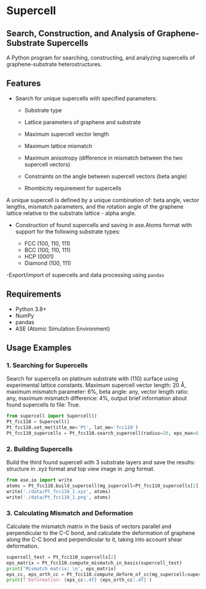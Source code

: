 # Supercell
## Search, Construction, and Analysis of Graphene-Substrate Supercells
A Python program for searching, constructing, and analyzing supercells of graphene-substrate heterostructures.

## Features
- Search for unique supercells with specified parameters:

  - Substrate type

  - Lattice parameters of graphene and substrate
  - Maximum supercell vector length
  - Maximum lattice mismatch
  - Maximum anisotropy (difference in mismatch between the two supercell vectors)
  - Constraints on the angle between supercell vectors (beta angle)
  - Rhombicity requirement for supercells

A unique supercell is defined by a unique combination of: beta angle, vector lengths, mismatch parameters, and the rotation angle of the graphene lattice relative to the substrate lattice - alpha angle.

- Construction of found supercells and saving in ase.Atoms format with support for the following substrate types:

    - FCC (100, 110, 111)
    - BCC (100, 110, 111)
    - HCP (0001)
    - Diamond (100, 111)

-Export/import of supercells and data processing using `pandas`

## Requirements

- Python 3.8+
- NumPy
- pandas
- ASE (Atomic Simulation Environment)

## Usage Examples
### 1. Searching for Supercells

Search for supercells on platinum substrate with (110) surface using experimental lattice constants. Maximum supercell vector length: 20 Å, maximum mismatch parameter: 6%, beta angle: any, vector length ratio: any, maximum mismatch difference: 4%, output brief information about found supercells to file: True.

```python
from supercell import Supercell()
Pt_fcc110 = Supercell()
Pt_fcc110.set_me(title_me='Pt', lat_me='fcc110')
Pt_fcc110_supercells = Pt_fcc110.search_supercell(radius=20, eps_max=6, beta_fix=False, eq_abs=False, eq_eps=4, csv=True)
```

### 2. Building Supercells
Build the third found supercell with 3 substrate layers and save the results: structure in .xyz format and top view image in .png format.

```python
from ase.io import write
atoms = Pt_fcc110.build_supercell(mg_supercell=Pt_fcc110_supercells[2], n_me_layers=3, directory_res='./data')
write('./data/Pt_fcc110_1.xyz', atoms)
write('./data/Pt_fcc110_1.png', atoms)
```

### 3. Calculating Mismatch and Deformation
Calculate the mismatch matrix in the basis of vectors parallel and perpendicular to the C-C bond, and calculate the deformation of graphene along the C-C bond and perpendicular to it, taking into account shear deformation.

```python
supercell_test = Pt_fcc110_supercells[2]
eps_matrix = Pt_fcc110.compute_mismatch_in_basis(supercell_test)
print('Mismatch matrix: \n', eps_matrix)
eps_cc, eps_orth_cc = Pt_fcc110.compute_deform_of_cc(mg_supercell=supercell_test)
print(f'Deformation: {eps_cc:.4f} {eps_orth_cc:.4f}')
```